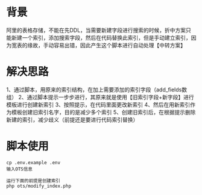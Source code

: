 背景
===
阿里的表格存储，不能在先DDL，当需要新建字段进行搜索的时候，折中方案只能新建一个索引，添加搜索字段，然后在代码替换此索引，但是手动建立索引，因为宽表的缘故，手动容易出错，因此产生这个脚本进行自动处理【中转方案】


解决思路
======
1、通过脚本，用原来的索引结构，在加上需要添加的索引字段（add_fields数组）
2、通过脚本提示一步步进行，其原来就是使用【旧索引字段+新字段】进行模板进行创建新索引
3、按照提示，在代码里面更改新索引
4、然后在用新索引作为模板创建旧索引名字，目的是减少多个索引
5、创建旧索引后，在根据提示删除新建的索引，减少歧义（前提还是要进行代码索引替换）


脚本使用
======
```
cp .env.example .env
输入OTS信息

运行下面的前提是创建索引
php ots/modify_index.php

```